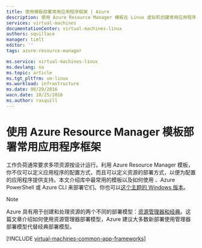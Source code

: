 ```yaml
---
title: 使用模板部署常用应用程序框架 | Azure
description: 使用 Azure Resource Manager 模板在 Linux 虚拟机创建常用应用程序框架，以便安装 Active Directory、Docker，等等。
services: virtual-machines
documentationCenter: virtual-machines-linux
authors: squillace
manager: timlt
editor: ''
tags: azure-resource-manager

ms.service: virtual-machines-linux
ms.devlang: na
ms.topic: article
ms.tgt_pltfrm: vm-linux
ms.workload: infrastructure
ms.date: 08/29/2016
wacn.date: 10/25/2016
ms.author: rasquill
---
```


# 使用 Azure Resource Manager 模板部署常用应用程序框架

工作负荷通常要求多项资源按设计运行。利用 Azure Resource Manager 模板，你不仅可以定义应用程序的配置方式，而且可以定义资源的部署方式，以便为配置的应用程序提供支持。本文介绍库中最常用的模板以及如何使用 、Azure PowerShell 或 Azure CLI 来部署它们。你也可以[这个主题的 Windows 版本](virtual-machines-windows-app-frameworks.md)。

> [!NOTE]
>Azure 具有用于创建和处理资源的两个不同的部署模型：[资源管理器和经典](../azure-resource-manager/resource-manager-deployment-model.md)。这篇文章介绍如何使用资源管理器部署模型，Azure 建议大多数新部署使用管理器部署模型代替经典部署模型。

[!INCLUDE [virtual-machines-common-app-frameworks](../../includes/virtual-machines-common-app-frameworks.md)]

<!---HONumber=Mooncake_0411_2016-->